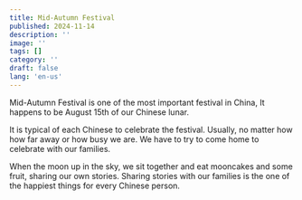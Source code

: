 ```yaml
---
title: Mid-Autumn Festival
published: 2024-11-14
description: ''
image: ''
tags: []
category: ''
draft: false 
lang: 'en-us'
---
```




  Mid-Autumn Festival is one of the most important festival in China, It happens to be August 15th of our Chinese lunar. 



  It is typical of each Chinese to celebrate the festival. Usually, no matter how how far away or how busy we are. We have to try to come home to celebrate with our families.



  When the moon up in the sky, we sit together and eat mooncakes and some fruit, sharing our own stories. Sharing stories with our families is the one of the happiest things for every Chinese person.